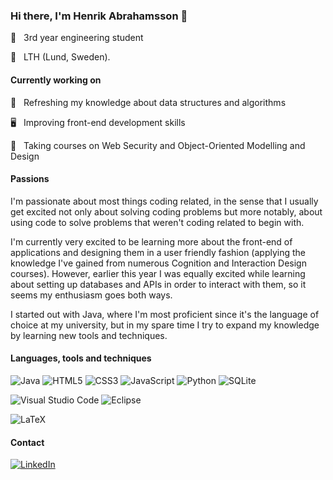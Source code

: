 ### Hi there, I'm Henrik Abrahamsson 👋

🧔 &nbsp; 3rd year engineering student 

📍 &nbsp; LTH (Lund, Sweden). 

#### Currently working on

🌱 &nbsp; Refreshing my knowledge about data structures and algorithms

🖥️ &nbsp; Improving front-end development skills

📖 &nbsp; Taking courses on Web Security and Object-Oriented Modelling and Design

#### Passions
I'm passionate about most things coding related, in the sense that I usually get excited not only about solving coding problems but more notably, about using code to solve problems that weren't coding related to begin with. 

I'm currently very excited to be learning more about the front-end of applications and designing them in a user friendly fashion (applying the knowledge I've gained from numerous Cognition and Interaction Design courses). However, earlier this year I was equally excited while learning about setting up databases and APIs in order to interact with them, so it seems my enthusiasm goes both ways. 

I started out with Java, where I'm most proficient since it's the language of choice at my university, but in my spare time I try to expand my knowledge by learning new tools and techniques. 

#### Languages, tools and techniques
![Java](https://img.shields.io/badge/java-%23ED8B00.svg?style=for-the-badge&logo=java&logoColor=white)
![HTML5](https://img.shields.io/badge/html5-%23E34F26.svg?style=for-the-badge&logo=html5&logoColor=white)
![CSS3](https://img.shields.io/badge/css3-%231572B6.svg?style=for-the-badge&logo=css3&logoColor=white)
![JavaScript](https://img.shields.io/badge/javascript-%23323330.svg?style=for-the-badge&logo=javascript&logoColor=%23F7DF1E)
![Python](https://img.shields.io/badge/python-3670A0?style=for-the-badge&logo=python&logoColor=ffdd54)
![SQLite](https://img.shields.io/badge/sqlite-%2307405e.svg?style=for-the-badge&logo=sqlite&logoColor=white)

![Visual Studio Code](https://img.shields.io/badge/Visual%20Studio%20Code-0078d7.svg?style=for-the-badge&logo=visual-studio-code&logoColor=white)
![Eclipse](https://img.shields.io/badge/Eclipse-FE7A16.svg?style=for-the-badge&logo=Eclipse&logoColor=white)

![LaTeX](https://img.shields.io/badge/latex-%23008080.svg?style=for-the-badge&logo=latex&logoColor=white)

#### Contact
<a href="https://www.linkedin.com/in/henrik-valmin-abrahamsson/">![LinkedIn](https://img.shields.io/badge/LinkedIn-blue?style=for-the-badge&logo=linkedin&labelColor=blue)</a>





<!--
**henrikvalmin/henrikvalmin** is a ✨ _special_ ✨ repository because its `README.md` (this file) appears on your GitHub profile.

Here are some ideas to get you started:

- 🔭 I’m currently working on ...
- 🌱 I’m currently learning ...
- 👯 I’m looking to collaborate on ...
- 🤔 I’m looking for help with ...
- 💬 Ask me about ...
- 📫 How to reach me: ...
- 😄 Pronouns: ...
- ⚡ Fun fact: ...
-->
